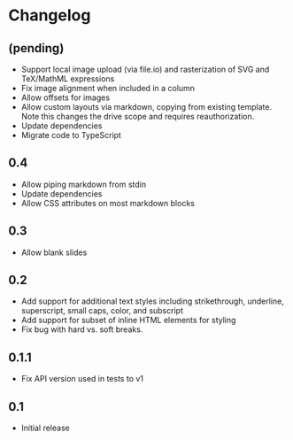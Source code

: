 # Changelog

## (pending)

* Support local image upload (via file.io) and rasterization of SVG and TeX/MathML expressions
* Fix image alignment when included in a column
* Allow offsets for images
* Allow custom layouts via markdown, copying from existing template. Note
  this changes the drive scope and requires reauthorization.
* Update dependencies
* Migrate code to TypeScript

## 0.4

* Allow piping markdown from stdin
* Update dependencies
* Allow CSS attributes on most markdown blocks

## 0.3

* Allow blank slides

## 0.2

* Add support for additional text styles including strikethrough,
  underline, superscript, small caps, color, and subscript
* Add support for subset of inline HTML elements for styling
* Fix bug with hard vs. soft breaks.

## 0.1.1

* Fix API version used in tests to v1

## 0.1

* Initial release
